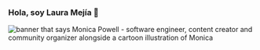### Hola, soy Laura Mejía 👋

<img src="" alt="banner that says Monica Powell - software engineer, content creator and community organizer alongside a cartoon illustration of Monica">
